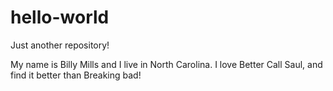 # hello-world
Just another repository!

My name is Billy Mills and I live in North Carolina.  I love Better Call Saul, and 
find it better than Breaking bad!
